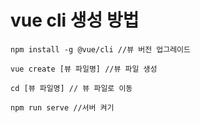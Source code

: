 # vue cli 생성 방법

```
npm install -g @vue/cli //뷰 버전 업그레이드

vue create [뷰 파일명] //뷰 파일 생성

cd [뷰 파일명] // 뷰 파일로 이동

npm run serve //서버 켜기
```
